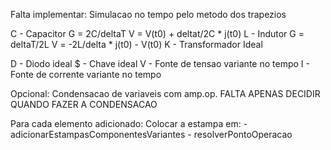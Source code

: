 Falta implementar:
Simulacao no tempo pelo metodo dos trapezios

C - Capacitor
	G = 2C/deltaT
	V = V(t0) + deltat/2C * j(t0)
L - Indutor
	G = deltaT/2L
	V = -2L/delta * j(t0) - V(t0) 
K - Transformador Ideal

D - Diodo ideal
$ - Chave ideal
V - Fonte de tensao variante no tempo
I - Fonte de corrente variante no tempo

Opcional:
Condensacao de variaveis com amp.op.
FALTA APENAS DECIDIR QUANDO FAZER A CONDENSACAO

Para cada elemento adicionado:
	Colocar a estampa em:
		- adicionarEstampasComponentesVariantes
		- resolverPontoOperacao
